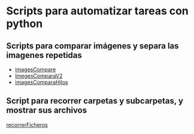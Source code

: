 # Scripts para automatizar tareas con python

## Scripts para comparar imágenes y separa las imagenes repetidas

* [imagesCompare](https://github.com/LuisGRR/Scripts/blob/master/imagesCompare.py)
* [ImegesComparaV2](https://github.com/LuisGRR/Scripts/blob/master/ImegesComparaV2.py)
* [imagesComparaHilos](https://github.com/LuisGRR/Scripts/blob/master/imagesComparaHilos.py)

## Script para recorrer carpetas y subcarpetas, y mostrar sus archivos

[recorrerFicheros](https://github.com/LuisGRR/Scripts/blob/master/recorrerFicheros.py)
